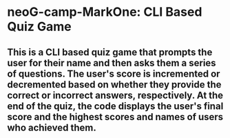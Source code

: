 # neoG-camp-MarkOne: CLI Based Quiz Game

## This  is a CLI based quiz game that prompts the user for their name and then asks them a series of questions. The user's score is incremented or decremented based on whether they provide the correct or incorrect answers, respectively. At the end of the quiz, the code displays the user's final score and the highest scores and names of users who achieved them.
